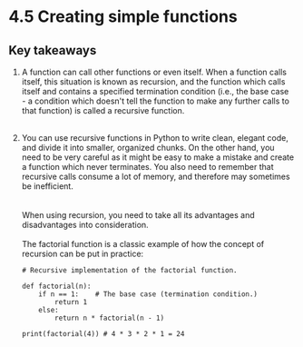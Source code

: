 # 4.5 Creating simple functions

## Key takeaways

1. A function can call other functions or even itself. When a function calls itself, this situation is known as
   recursion, and the function which calls itself and contains a specified termination condition (i.e., the base case -
   a condition which doesn't tell the function to make any further calls to that function) is called a recursive
   function.
   <br/>
   <br/>
2. You can use recursive functions in Python to write clean, elegant code, and divide it into smaller, organized chunks.
   On the other hand, you need to be very careful as it might be easy to make a mistake and create a function which
   never terminates. You also need to remember that recursive calls consume a lot of memory, and therefore may sometimes
   be inefficient.  
   <br/>
   <br/>
   When using recursion, you need to take all its advantages and disadvantages into consideration.
   <br/>
   <br/>
   The factorial function is a classic example of how the concept of recursion can be put in practice:

   ```
   # Recursive implementation of the factorial function.

   def factorial(n):
       if n == 1:    # The base case (termination condition.)
           return 1
       else:
           return n * factorial(n - 1)

   print(factorial(4)) # 4 * 3 * 2 * 1 = 24
   ```